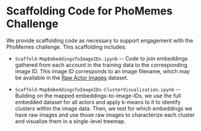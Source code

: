 # Scaffolding Code for PhoMemes Challenge

We provide scaffolding code as necessary to support engagement with the PhoMemes challenge. 
This scaffolding includes:

- `Scaffold-MapEmbeddingsToImageIDs.ipynb` -- Code to join embeddings gathered from each account in the training data to the corresponding image ID. This image ID corresponds to an image filename, which may be available in the [Raw Actor Images](https://drive.google.com/drive/folders/1q4qk1XHLiSNRjY9m1KKYxfs6DIy4SrDr?usp=share_link) dataset.

- `Scaffold-MapEmbeddingsToImageIDs-ClusterVisualization.ipynb` -- Building on the mapped embeddings-to-image-IDs, we use the full embedded dataset for all actors and apply k-means to it to identify clusters within the image data. Then, we test for which embeddings we have raw images and use those raw images to characterize each cluster and visualize them in a single-level treemap.